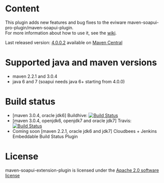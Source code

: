 Content
============

This plugin adds new features and bug fixes to the eviware maven-soapui-pro-plugin/maven-soapui-plugin.  
For more information about how to use it, see the [wiki](https://github.com/redfish4ktc/maven-soapui-extension-plugin/wiki).

Last released version: [4.0.0.2](https://github.com/redfish4ktc/maven-soapui-extension-plugin/wiki#wiki-changelog) available on [Maven Central](http://search.maven.org/#search|gav|1|g%3A%22com.github.redfish4ktc.soapui%22%20AND%20a%3A%22maven-soapui-extension-plugin%22)


Supported java and maven versions
============
  * maven 2.2.1 and 3.0.4
  * java 6 and 7 (soapui needs java 6+ starting from 4.0.0)

  
Build status
============ 
* [maven 3.0.4, oracle jdk6] Buildhive: [![Build Status](https://buildhive.cloudbees.com/job/redfish4ktc/job/maven-soapui-extension-plugin/badge/icon)](https://buildhive.cloudbees.com/job/redfish4ktc/job/maven-soapui-extension-plugin/)  
* [maven 3.0.4, openjdk6, openjdk7 and oracle jdk7] Travis: [![Build Status](https://secure.travis-ci.org/redfish4ktc/maven-soapui-extension-plugin.png?branch=master)](http://travis-ci.org/redfish4ktc/maven-soapui-extension-plugin)
* Coming soon [maven 2.2.1, oracle jdk6 and jdk7] Cloudbees + Jenkins Embeddable Build Status Plugin


License
============

maven-soapui-extension-plugin is licensed under the [Apache 2.0 software license](
http://www.apache.org/licenses/LICENSE-2.0.html)
